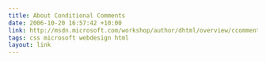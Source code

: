 ```yaml
---
title: About Conditional Comments
date: 2006-10-20 16:57:42 +10:00
link: http://msdn.microsoft.com/workshop/author/dhtml/overview/ccomment_ovw.asp
tags: css microsoft webdesign html
layout: link
---
```

